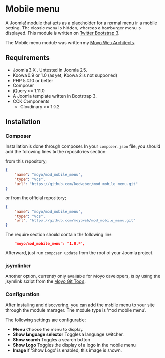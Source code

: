 # Mobile menu

A Joomla! module that acts as a placeholder for a normal menu in a mobile setting. The classic menu is hidden, whereas a
hamburger menu is displayed. This module is written on [Twitter Bootstrap 3](http://getbootstrap.com).

The Mobile menu module was written my [Moyo Web Architects](http://moyoweb.nl).

## Requirements

* Joomla 3.X . Untested in Joomla 2.5.
* Koowa 0.9 or 1.0 (as yet, Koowa 2 is not supported)
* PHP 5.3.10 or better
* Composer
* jQuery >= 1.11.0
* A Joomla template written in Bootstrap 3.
* CCK Components
    * Cloudinary >= 1.0.2

## Installation

### Composer

Installation is done through composer. In your `composer.json` file, you should add the following lines to the repositories
section:

from this repository;

```json
{
    "name": "moyo/mod_mobile_menu",
    "type": "vcs",
    "url": "https://github.com/kedweber/mod_mobile_menu.git"
}
```

or from the official repository;

```json
{
    "name": "moyo/mod_mobile_menu",
    "type": "vcs",
    "url": "https://github.com/moyoweb/mod_mobile_menu.git"
}
```

The require section should contain the following line:

```json
    "moyo/mod_mobile_menu": "1.0.*",
```

Afterward, just run `composer update` from the root of your Joomla project.

### jsymlinker

Another option, currently only available for Moyo developers, is by using the jsymlink script from the [Moyo Git
Tools](https://github.com/derjoachim/moyo-git-tools).

### Configuration

After installing and discovering, you can add the mobile menu to your site through the module manager. The module type
is 'mod mobile menu'.

The following settings are configurable:

* **Menu** Choose the menu to display.
* **Show language selector** Toggles a language switcher.
* **Show search** Toggles a search button
* **Show Logo** Toggles the display of a logo in the mobile menu
* **Image** If 'Show Logo' is enabled, this image is shown.

